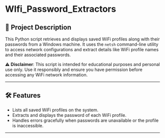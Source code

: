 # WIfi_Password_Extractors 


## 📜 Project Description
This Python script retrieves and displays saved WiFi profiles along with their passwords from a Windows machine. It uses the `netsh` command-line utility to access network configurations and extract details like WiFi profile names and their associated passwords.  

⚠️ **Disclaimer**: This script is intended for educational purposes and personal use only. Use it responsibly and ensure you have permission before accessing any WiFi network information.

---

## 🛠️ Features
- Lists all saved WiFi profiles on the system.
- Extracts and displays the password of each WiFi profile.
- Handles errors gracefully when passwords are unavailable or the profile is inaccessible.

---


